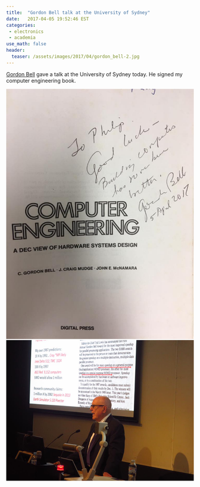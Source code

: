 ```yaml
---
title:  "Gordon Bell talk at the University of Sydney"
date:   2017-04-05 19:52:46 EST
categories: 
 - electronics
 - academia
use_math: false
header:
  teaser: /assets/images/2017/04/gordon_bell-2.jpg
---
```


[Gordon Bell](https://en.wikipedia.org/wiki/Gordon_Bell) gave a talk at the University of Sydney today. He signed my computer engineering book. 

![](/assets/images/2017/04/gordon_bell-1.jpg)
![](/assets/images/2017/04/gordon_bell-2.jpg)
